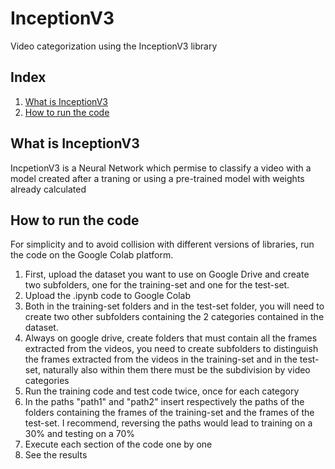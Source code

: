 # InceptionV3
Video categorization using the InceptionV3 library

## Index
1. [What is InceptionV3](#what-si-inceptionv3)
2. [How to run the code](#how-to-run-the-code)

## What is InceptionV3
IncpetionV3 is a Neural Network which permise to classify a video with a model created after a traning or using a pre-trained model with weights already calculated

## How to run the code
For simplicity and to avoid collision with different versions of libraries, run the code on the Google Colab platform.
1. First, upload the dataset you want to use on Google Drive and create two subfolders, one for the training-set and one for the test-set.
2. Upload the .ipynb code to Google Colab
3. Both in the training-set folders and in the test-set folder, you will need to create two other subfolders containing the 2 categories contained in the dataset.
4. Always on google drive, create folders that must contain all the frames extracted from the videos, you need to create subfolders to distinguish the frames extracted from the videos in the training-set and in the test-set, naturally also within them there must be the subdivision by video categories
5. Run the training code and test code twice, once for each category
6. In the paths "path1" and "path2" insert respectively the paths of the folders containing the frames of the training-set and the frames of the test-set. I recommend, reversing the paths would lead to training on a 30% and testing on a 70%
7. Execute each section of the code one by one
8. See the results
